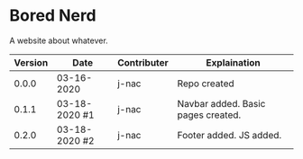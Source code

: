 # Bored Nerd
A website about whatever.

| Version | Date | Contributer | Explaination |
| --- | --- | --- | --- |
| 0.0.0 | 03-16-2020 | j-nac | Repo created |
| 0.1.1 | 03-18-2020 #1 | j-nac | Navbar added. Basic pages created. |
| 0.2.0 | 03-18-2020 #2 | j-nac | Footer added. JS added. |
